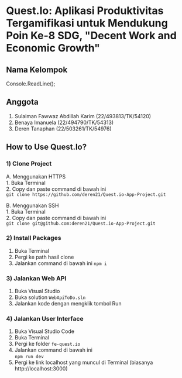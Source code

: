<!-- # Quest.io Application Project

## Tema = SDG 8 “Decent Work and Economic Growth”

## Nama Aplikasi = Quest.io

## Nama_Kelompok = Console.ReadLine();

## Anggota :

1. Sulaiman Fawwaz Abdillah Karim (22/493813/TK/54120)

2. Benaya Imanuela (22/494790/TK/54313)

3. Deren Tanaphan (22/503261/TK/54976) -->

<!-- # Quest.Io: Aplikasi Produktivitas Tergamifikasi untuk Mendukung Poin Ke-8 SDG, "Decent Work and Economic Growth"

## Nama Kelompok
Console.ReadLine();
## Anggota
1. Sulaiman Fawwaz Abdillah Karim (22/493813/TK/54120)
2. Benaya Imanuela (22/494790/TK/54313)
3. Deren Tanaphan (22/503261/TK/54976)

## How to Use Quest.Io -->

# Quest.Io: Aplikasi Produktivitas Tergamifikasi untuk Mendukung Poin Ke-8 SDG, "Decent Work and Economic Growth"

## Nama Kelompok
Console.ReadLine();
## Anggota
1. Sulaiman Fawwaz Abdillah Karim (22/493813/TK/54120)
2. Benaya Imanuela (22/494790/TK/54313)
3. Deren Tanaphan (22/503261/TK/54976)

## How to Use Quest.Io?
### 1) Clone Project
A. Menggunakan HTTPS\
    1. Buka Terminal\
    2. Copy dan paste command di bawah ini\
`git clone https://github.com/deren21/Quest.io-App-Project.git`

B. Menggunakan SSH\
    1. Buka Terminal\
    2. Copy dan paste command di bawah ini\
`git clone git@github.com:deren21/Quest.io-App-Project.git`

### 2) Install Packages
1. Buka Terminal
2. Pergi ke path hasil clone
3. Jalankan command di bawah ini
`npm i`

### 3) Jalankan Web API
1. Buka Visual Studio
2. Buka solution `WebApiToDo.sln`
3. Jalankan kode dengan mengklik tombol Run

### 4) Jalankan User Interface
1. Buka Visual Studio Code
2. Buka Terminal
3. Pergi ke folder `fe-quest.io`
4. Jalankan command di bawah ini\
    `npm run dev`
5. Pergi ke link localhost yang muncul di Terminal (biasanya http://localhost:3000)

